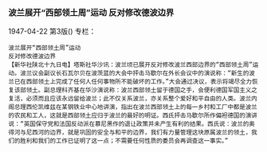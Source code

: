 ### 波兰展开“西部领土周”运动  反对修改德波边界

1947-04-22
第3版()
专栏：

    波兰展开“西部领土周”运动
    反对修改德波边界
    【新华社陕北十九日电】塔斯社华沙讯：波兰顷已展开反对修改波兰西部边界的“西部领土周”运动。波兰议会副议长石瓦尔贝在波茨蓝的大会中抨击马歇尔在外长会议中的演说称：“新生的波兰已在西部领土上完成了任何人任何事物所不能破坏的工作。”大会通过决议，表示将竭尽全力恢复该部领土。副总理科齐基在华沙演说称：波兰西部领土留于德国之手，会便利德国军国主义之复活，必须而且应该永远留给波兰；此不仅关系波兰，亦关系整个爱好和平自由的人类。波兰内阁总理西伦凯维兹在某钢铁业中心地讲演，指出在波兰西部领土上的每一乡村和工厂中都是波兰的农民和工人，这就是西部领土应归于波兰的最好的明证。西氏抨击马歇尔所作偏袒德国的演讲说：“英国保守党和法国反动派在慕尼黑作的退让政策并未产生有利的结果。西氏说：波兰的奥得河与尼西河的边界，就是巩固的安全与和平的边界，我们有力量管理这块原属波兰的领土，我们的胜利和我们的工作已证明了这一点；不需要任何性质的委员会再调查这一事实。”
